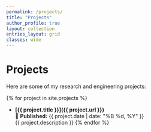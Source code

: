 ```yaml
---
permalink: /projects/
title: "Projects"
author_profile: true
layout: collection
entries_layout: grid
classes: wide
---
```


# Projects

Here are some of my research and engineering projects:

{% for project in site.projects %}
- **[{{ project.title }}]({{ project.url }})**  
  📅 **Published:** {{ project.date | date: "%B %d, %Y" }}  
  {{ project.description }}
{% endfor %}
